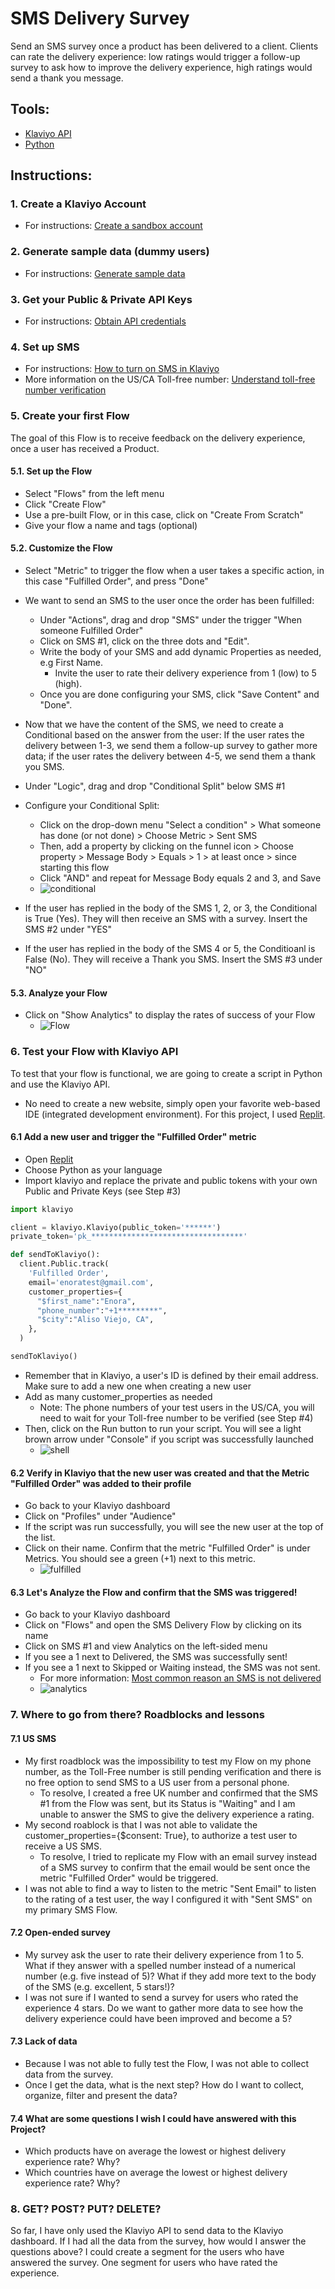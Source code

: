 # SMS Delivery Survey

Send an SMS survey once a product has been delivered to a client. Clients can rate the delivery experience: low ratings would trigger a follow-up survey to ask how to improve the delivery experience, high ratings would send a thank you message.

## Tools:
- [Klaviyo API](https://developers.klaviyo.com/en/reference/api-overview)
- [Python](https://www.python.org/)

## Instructions:

### 1. Create a Klaviyo Account
* For instructions: [Create a sandbox account](https://developers.klaviyo.com/en/docs/create-a-test-account)

### 2. Generate sample data (dummy users)
* For instructions: [Generate sample data](https://developers.klaviyo.com/en/docs/generate-sample-data)

### 3. Get your Public & Private API Keys
* For instructions: [Obtain API credentials](https://developers.klaviyo.com/en/docs/retrieve-api-credentials)

### 4. Set up SMS
* For instructions: [How to turn on SMS in Klaviyo ](https://help.klaviyo.com/hc/en-us/articles/4404274419355-How-to-turn-on-SMS-in-Klaviyo)
* More information on the US/CA Toll-free number: [Understand toll-free number verification ](https://help.klaviyo.com/hc/en-us/articles/4415873897499-Understand-toll-free-number-verification)

### 5. Create your first Flow
The goal of this Flow is to receive feedback on the delivery experience, once a user has received a Product. 

#### 5.1. Set up the Flow
* Select "Flows" from the left menu
* Click "Create Flow"
* Use a pre-built Flow, or in this case, click on "Create From Scratch"
* Give your flow a name and tags (optional)

#### 5.2. Customize the Flow
* Select "Metric" to trigger the flow when a user takes a specific action, in this case "Fulfilled Order", and press "Done"
* We want to send an SMS to the user once the order has been fulfilled:
  * Under "Actions", drag and drop "SMS" under the trigger "When someone Fulfilled Order"
  * Click on SMS #1, click on the three dots and "Edit". 
  * Write the body of your SMS and add dynamic Properties as needed, e.g First Name. 
    * Invite the user to rate their delivery experience from 1 (low) to 5 (high).
  * Once you are done configuring your SMS, click "Save Content" and "Done".
* Now that we have the content of the SMS, we need to create a Conditional based on the answer from the user: If the user rates the delivery between 1-3, we send them a follow-up survey to gather more data; if the user rates the delivery between 4-5, we send them a thank you SMS. 
 * Under "Logic", drag and drop "Conditional Split" below SMS #1 
 * Configure your Conditional Split:
   *  Click on the drop-down menu "Select a condition" > What someone has done (or not done) > Choose Metric > Sent SMS
   *  Then, add a property by clicking on the funnel icon > Choose property > Message Body > Equals > 1 > at least once > since starting this flow
   *  Click "AND" and repeat for Message Body equals 2 and 3, and Save
   * ![conditional](https://user-images.githubusercontent.com/48727972/189550497-54377d4f-5d7b-44df-b939-da0758092d65.png)

* If the user has replied in the body of the SMS 1, 2, or 3, the Conditional is True (Yes). They will then receive an SMS with a survey. Insert the SMS #2 under "YES"
* If the user has replied in the body of the SMS 4 or 5, the Conditioanl is False (No). They will receive a Thank you SMS. Insert the SMS #3 under "NO"

#### 5.3. Analyze your Flow
* Click on "Show Analytics" to display the rates of success of your Flow
  * ![Flow](https://user-images.githubusercontent.com/48727972/189538053-99ad77a8-bb80-481f-88fe-8b2d1d62f91b.png)

### 6. Test your Flow with Klaviyo API

To test that your flow is functional, we are going to create a script in Python and use the Klaviyo API. 
* No need to create a new website, simply open your favorite web-based IDE (integrated development environment). For this project, I used [Replit](https://replit.com/).

#### 6.1 Add a new user and trigger the "Fulfilled Order" metric
* Open [Replit](https://replit.com/)
* Choose Python as your language
* Import klaviyo and replace the private and public tokens with your own Public and Private Keys (see Step #3)
```python
import klaviyo

client = klaviyo.Klaviyo(public_token='******')
private_token='pk_**********************************'

def sendToKlaviyo():
  client.Public.track(
    'Fulfilled Order',
    email='enoratest@gmail.com',
    customer_properties={
      "$first_name":"Enora",
      "phone_number":"+1*********",
      "$city":"Aliso Viejo, CA",
    },
  )

sendToKlaviyo()
```

* Remember that in Klaviyo, a user's ID is defined by their email address. Make sure to add a new one when creating a new user
* Add as many customer_properties as needed
   * Note: The phone numbers of your test users in the US/CA, you will need to wait for your Toll-free number to be verified (see Step #4)
* Then, click on the Run button to run your script. You will see a light brown arrow under "Console" if you script was successfully launched
  * ![shell](https://user-images.githubusercontent.com/48727972/189552537-a691a15f-f3fa-48ad-b68c-7943f1fce475.png)

#### 6.2  Verify in Klaviyo that the new user was created and that the Metric "Fulfilled Order" was added to their profile
* Go back to your Klaviyo dashboard
* Click on "Profiles" under "Audience"
* If the script was run successfully, you will see the new user at the top of the list.
* Click on their name. Confirm that the metric "Fulfilled Order" is under Metrics. You should see a green (+1) next to this metric. 
  * ![fulfilled](https://user-images.githubusercontent.com/48727972/189551499-e9737f63-6a2d-4fbd-b14b-1ef8a5f19f4e.png)

#### 6.3 Let's Analyze the Flow and confirm that the SMS was triggered!
* Go back to your Klaviyo dashboard
* Click on "Flows" and open the SMS Delivery Flow by clicking on its name
* Click on SMS #1 and view Analytics on the left-sided menu
 * If you see a 1 next to Delivered, the SMS was successfully sent!
 * If you see a 1 next to Skipped or Waiting instead, the SMS was not sent. 
   * For more information: [Most common reason an SMS is not delivered](https://help.klaviyo.com/hc/en-us/articles/1260805003210-Understanding-the-skipped-reason-for-a-flow-message)
   * ![analytics](https://user-images.githubusercontent.com/48727972/189551732-07b57bd3-bd29-45ee-89ae-b7bb7760ab0c.png)

### 7. Where to go from there? Roadblocks and lessons

#### 7.1 US SMS
* My first roadblock was the impossibility to test my Flow on my phone number, as the Toll-Free number is still pending verification and there is no free option to send SMS to a US user from a personal phone.  
  * To resolve, I created a free UK number and confirmed that the SMS #1 from the Flow was sent, but its Status is "Waiting" and I am unable to answer the SMS to give the delivery experience a rating. 
* My second roablock is that I was not able to validate the customer_properties={$consent: True}, to authorize a test user to receive a US SMS. 
  * To resolve, I tried to replicate my Flow with an email survey instead of a SMS survey to confirm that the email would be sent once the metric "Fulfilled Order" would be triggered. 
 * I was not able to find a way to listen to the metric "Sent Email" to listen to the rating of a test user, the way I configured it with "Sent SMS" on my primary SMS Flow. 

#### 7.2 Open-ended survey
* My survey ask the user to rate their delivery experience from 1 to 5. What if they answer with a spelled number instead of a numerical number (e.g. five instead of 5)? What if they add more text to the body of the SMS (e.g. excellent, 5 stars!)? 
* I was not sure if I wanted to send a survey for users who rated the experience 4 stars. Do we want to gather more data to see how the delivery experience could have been improved and become a 5?

#### 7.3 Lack of data
* Because I was not able to fully test the Flow, I was not able to collect data from the survey.
 * Once I get the data, what is the next step? How do I want to collect, organize, filter and present the data?

#### 7.4 What are some questions I wish I could have answered with this Project? 
* Which products have on average the lowest or highest delivery experience rate? Why?
* Which countries have on average the lowest or highest delivery experience rate? Why?

### 8. GET? POST? PUT? DELETE?
So far, I have only used the Klaviyo API to send data to the Klaviyo dashboard. If I had all the data from the survey, how would I answer the questions above?
I could create a segment for the users who have answered the survey. One segment for users who have rated the experience. 
